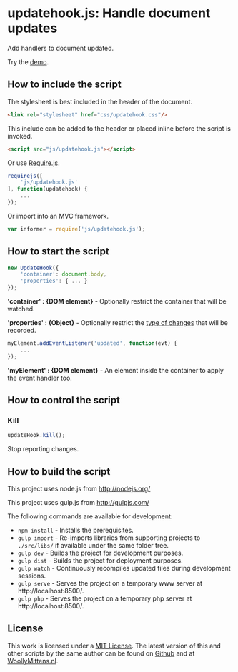 # updatehook.js: Handle document updates

Add handlers to document updated.

Try the <a href="http://www.woollymittens.nl/default.php?url=useful-updatehook">demo</a>.

## How to include the script

The stylesheet is best included in the header of the document.

```html
<link rel="stylesheet" href="css/updatehook.css"/>
```

This include can be added to the header or placed inline before the script is invoked.

```html
<script src="js/updatehook.js"></script>
```

Or use [Require.js](https://requirejs.org/).

```js
requirejs([
	'js/updatehook.js'
], function(updatehook) {
	...
});
```

Or import into an MVC framework.

```js
var informer = require('js/updatehook.js');
```

## How to start the script

```javascript
new UpdateHook({
	'container': document.body,
	'properties': { ... }
});
```

**'container' : {DOM element}** - Optionally restrict the container that will be watched.

**'properties' : {Object}** - Optionally restrict the [type of changes](https://developer.mozilla.org/en-US/docs/Web/API/MutationObserver) that will be recorded.

```javascript
myElement.addEventListener('updated', function(evt) {
	...
});
```

**'myElement' : {DOM element}** - An element inside the container to apply the event handler too.

## How to control the script

### Kill

```javascript
updateHook.kill();
```

Stop reporting changes.

## How to build the script

This project uses node.js from http://nodejs.org/

This project uses gulp.js from http://gulpjs.com/

The following commands are available for development:
+ `npm install` - Installs the prerequisites.
+ `gulp import` - Re-imports libraries from supporting projects to `./src/libs/` if available under the same folder tree.
+ `gulp dev` - Builds the project for development purposes.
+ `gulp dist` - Builds the project for deployment purposes.
+ `gulp watch` - Continuously recompiles updated files during development sessions.
+ `gulp serve` - Serves the project on a temporary www server at http://localhost:8500/.
+ `gulp php` - Serves the project on a temporary php server at http://localhost:8500/.

## License

This work is licensed under a [MIT License](https://opensource.org/licenses/MIT). The latest version of this and other scripts by the same author can be found on [Github](https://github.com/WoollyMittens) and at [WoollyMittens.nl](https://www.woollymittens.nl/).
